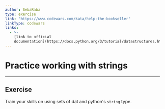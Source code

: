 ```yaml
---
author: SebaRaba
type: exercise
link: 'https://www.codewars.com/kata/help-the-bookseller'
linkType: codewars
links:
  - >-
    [link to official
    documentation](https://docs.python.org/3/tutorial/datastructures.html){website}
---
```


# Practice working with strings


---

## Exercise

Train your skills on using sets of dat and python's `string` type.
